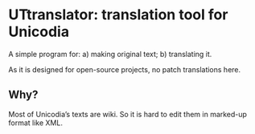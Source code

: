 # UTtranslator: translation tool for Unicodia

A simple program for: a) making original text; b) translating it.

As it is designed for open-source projects, no patch translations here.

## Why?

Most of Unicodia’s texts are wiki. So it is hard to edit them in marked-up format like XML.
